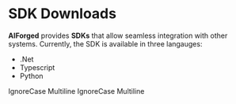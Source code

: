 ---
---

# SDK Downloads

**AIForged** provides **SDKs** that allow seamless integration with other systems. Currently, the SDK is available in three langauges:

* .Net
* Typescript
* Python

 IgnoreCase Multiline IgnoreCase Multiline
